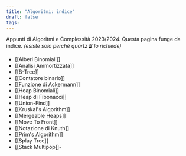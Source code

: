 ```yaml
---
title: "Algoritmi: indice"
draft: false
tags:
---
```

Appunti di Algoritmi e Complessità 2023/2024.
Questa pagina funge da indice.
_(esiste solo perché quartz🪴 lo richiede)_
- [[Alberi Binomiali]]
- [[Analisi Ammortizzata]]
- [[B-Tree]]
- [[Contatore binario]]
- [[Funzione di Ackermann]]
- [[Heap Binomiali]]
- [[Heap di Fibonacci]]
- [[Union-Find]]
- [[Kruskal's Algorithm]]
- [[Mergeable Heaps]]
- [[Move To Front]]
- [[Notazione di Knuth]]
- [[Prim's Algorithm]]
- [[Splay Tree]]
- [[Stack Multipop]]- 
